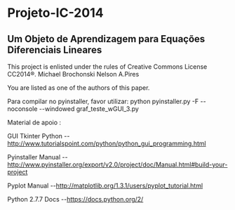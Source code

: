 Projeto-IC-2014
===============

Um Objeto de Aprendizagem para Equações Diferenciais Lineares
-------------------------------
This project is enlisted under the rules of Creative Commons License CC2014®.
Michael Brochonski
Nelson A.Pires

You are listed as one of the authors of
this paper.

Para compilar no pyinstaller, favor utilizar:
python pyinstaller.py -F --noconsole --windowed  graf_teste_wGUI_3.py

Material de apoio :

 GUI Tkinter Python --http://www.tutorialspoint.com/python/python_gui_programming.html
 
 Pyinstaller Manual --http://www.pyinstaller.org/export/v2.0/project/doc/Manual.html#build-your-project
 
 Pyplot  Manual     --http://matplotlib.org/1.3.1/users/pyplot_tutorial.html
 
 Python 2.7.7 Docs  --https://docs.python.org/2/



